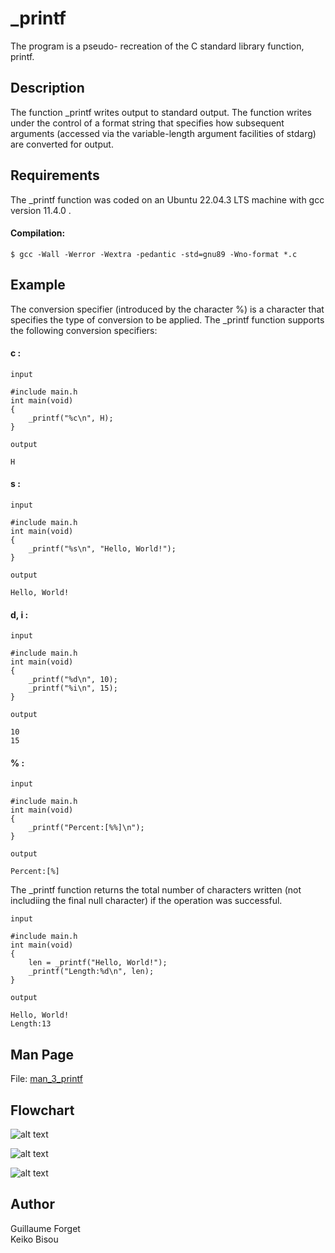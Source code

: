 
# _printf

The program is a pseudo- recreation of the C standard library function, printf.
## Description

The function _printf writes output to standard output. The function writes under the control of a format string that specifies how subsequent arguments (accessed via the variable-length argument facilities of stdarg) are converted for output.
## Requirements

The _printf function was coded on an Ubuntu 22.04.3 LTS machine with gcc version 11.4.0 .

#### Compilation:
```
$ gcc -Wall -Werror -Wextra -pedantic -std=gnu89 -Wno-format *.c
```
##  Example
The conversion specifier (introduced by the character %) is a character that specifies the type of conversion to be applied. The _printf function supports the following conversion specifiers:

#### c :
`input`
```
#include main.h
int main(void)
{
    _printf("%c\n", H);
}

```
`output`
```
H
```

#### s :
`input`
```
#include main.h
int main(void)
{
    _printf("%s\n", "Hello, World!");
}

```
`output`
```
Hello, World!
```

#### d, i :
`input`
```
#include main.h
int main(void)
{
    _printf("%d\n", 10);
    _printf("%i\n", 15);
}

```
`output`
```
10
15
```

#### % :
`input`
```
#include main.h
int main(void)
{
    _printf("Percent:[%%]\n");
}

```
`output`
```
Percent:[%]
```

The _printf function returns the total number of characters written (not includiing the final null character) if the operation was successful. 

`input`
```
#include main.h
int main(void)
{
    len = _printf("Hello, World!");
    _printf("Length:%d\n", len);
}

```
`output`
```
Hello, World!
Length:13
```
## Man Page
File: [man_3_printf](https://github.com/ForgetG/holbertonschool-printf/blob/main/man_3_printf)
## Flowchart

![alt text](https://github.com/ForgetG/holbertonschool-printf/blob/main/_printf.png?raw=true)  


![alt text](https://github.com/ForgetG/holbertonschool-printf/blob/main/printf.png?raw=true)


![alt text](https://github.com/ForgetG/holbertonschool-printf/blob/main/process_specifier.png?raw=true)






## Author

Guillaume Forget  
Keiko Bisou